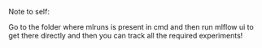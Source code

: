 Note to self:

Go to the folder where mlruns is present in cmd and then run mlflow ui to get there directly and then you can track all the required experiments!
